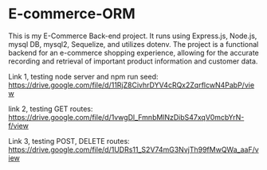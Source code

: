 # E-commerce-ORM

This is my E-Commerce Back-end project. It runs using Express.js, Node.js, mysql DB, mysql2, Sequelize, and utilizes dotenv. The project is a functional backend for an e-commerce shopping experience, allowing for the accurate recording and retrieval of important product information and customer data.  

Link 1, testing node server and npm run seed: https://drive.google.com/file/d/11RjZ8CivhrDYV4cRQx2ZqrflcwN4PabP/view

link 2, testing GET routes: https://drive.google.com/file/d/1vwgDl_FmnbMlNzDibS47xqV0mcbYrN-f/view

Link 3, testing POST, DELETE routes: https://drive.google.com/file/d/1UDRs11_S2V74mG3NvjTh99fMwQWa_aaF/view
